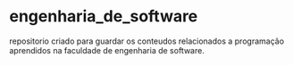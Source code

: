# engenharia_de_software
 repositorio criado para guardar os conteudos relacionados a programação aprendidos na faculdade de engenharia de software.
